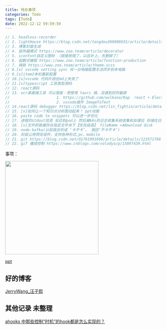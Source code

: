 ```yaml
---
title: 待办事项
categories: Todo
tags: [Todo]
date: 2022-12-12 59:59:59
---
```



```js
// 1. headless-recorder
// 2. lightHouse https://blog.csdn.net/tangdou369098655/article/details/122531766
// 3. 博客封面生成
// 4. 装饰器模式 https://www.zoo.team/article/decorator
// 5. iconfont自定义图标 （链接放错了，以后补上，先删掉了）
// 6. 函数式编程 https://www.zoo.team/article/function-production
// 7. 换肤 https://www.zoo.team/article/theme-scss
// 8.[x] vscode setting sync 另一台电脑配置无法同步到本电脑
// 9.[x]item2本机重新配置
// 10.[x]vscode 代码片段在md上失效了
// 11.[x]typescript 工具类型源码
// 12. react源码
// 13. ocr桌面端工具 可以借鉴：想使用 tauri 搞，没遇到好的截屏
//                     1. https://github.com/wulkano/Kap  react + Electron开发
//                     2. vscode插件 ImageToText
// 14.react源码 debugger https://blog.csdn.net/lin_fightin/article/details/125136985?spm=1001.2014.3001.5502
// 15. [x]如何让一个知识点分析图动起来？ ppt动画
// 16. paste code to snippets 可以进一步优化
// 17. 进程的stdout信息 反应到pod上 然后被k8s的日志收集系统收集和处理后 存储在日志平台的 https://www.jianshu.com/p/92a4c11e77ba
// 18. [x]文件抓取缓存在指定文件夹下【优先级高】 fileName =》download disk
// 19. node-kafka(以前我总听成 ‘卡不卡’， 我回‘不卡不卡’)
// 20. 封装公用预览组件，支持各种形式,pc、mobile
// 21. git https://blog.csdn.net/Q1761991696/article/details/123572766
// 22. gif 播放控制 https://www.cnblogs.com/volodya/p/15897439.html
```
事项：

<img src="http://t-blog-images.aijs.top/img/20220610103503.webp" width=300 height=/>

<a href="https://github.com/pipipi-pikachu/PPTist" target="_blank" >ppt</a>

## 好的博客

<a href="https://www.jianshu.com/u/99b8712e8850" target="_blank" >JerryWang_汪子熙 </a>

## 其他记录 未整理

<a href="https://juejin.cn/post/7107189225509879838" target="_blank" >ahooks 中那些控制“时机”的hook都是怎么实现的？</a>